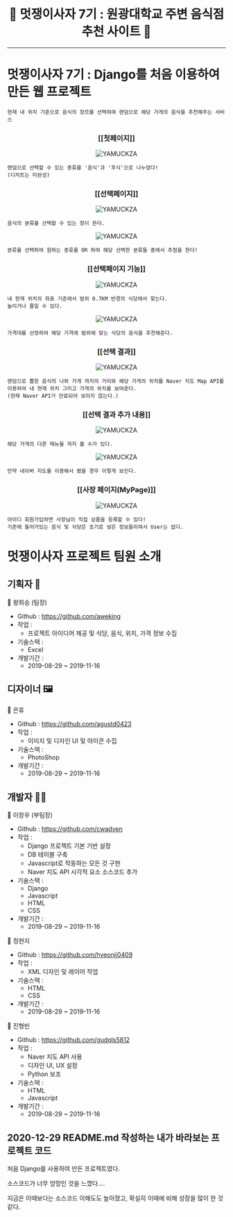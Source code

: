 <h1 align="center">🥪 멋쟁이사자 7기 : 원광대학교 주변 음식점 추천 사이트 🍔</h1>

---

<h1>멋쟁이사자 7기 : Django를 처음 이용하여 만든 웹 프로젝트</h1>

~~~
현재 내 위치 기준으로 음식의 장르를 선택하여 랜덤으로 해당 가게의 음식을 추천해주는 서비스
~~~

<h3 align="center">[[첫페이지]]</h3>
<p align="center">
<img alt="YAMUCKZA" src="https://github.com/cwadven/YAMUCKZA/blob/master/assets/start_page.PNG"/>
</p>

~~~
랜덤으로 선택할 수 있는 종류를 '음식'과 '후식'으로 나누었다!
(디저트는 미완성)
~~~

<h3 align="center">[[선택페이지]]</h3>
<p align="center">
<img alt="YAMUCKZA" src="https://github.com/cwadven/YAMUCKZA/blob/master/assets/select_page.PNG"/>
</p>

~~~
음식의 분류를 선택할 수 있는 창이 뜬다.
~~~

<p align="center">
<img alt="YAMUCKZA" src="https://github.com/cwadven/YAMUCKZA/blob/master/assets/select_page2.PNG"/>
</p>

~~~
분류를 선택하여 원하는 종류를 OR 하여 해당 선택한 분류들 중에서 추첨을 한다!
~~~

<h3 align="center">[[선택페이지 기능]]</h3>
<p align="center">
<img alt="YAMUCKZA" src="https://github.com/cwadven/YAMUCKZA/blob/master/assets/around.PNG"/>
</p>

~~~
내 현재 위치의 좌표 기준에서 범위 0.7KM 반경의 식당에서 찾는다.
높이거나 줄일 수 있다.
~~~

<p align="center">
<img alt="YAMUCKZA" src="https://github.com/cwadven/YAMUCKZA/blob/master/assets/price.PNG"/>
</p>

~~~
가격대를 선정하여 해당 가격에 범위에 맞는 식당의 음식을 추천해준다.
~~~

<h3 align="center">[[선택 결과]]</h3>
<p align="center">
<img alt="YAMUCKZA" src="https://github.com/cwadven/YAMUCKZA/blob/master/assets/selected_page.PNG"/>
</p>

~~~
랜덤으로 뽑힌 음식의 나와 가게 까지의 거리와 해당 가게의 위치를 Naver 지도 Map API를 이용하여 내 현재 위치 그리고 가게의 위치를 보여준다.
(현재 Naver API가 만료되어 보이지 않는다.)
~~~

<h3 align="center">[[선택 결과 추가 내용]]</h3>
<p align="center">
<img alt="YAMUCKZA" src="https://github.com/cwadven/YAMUCKZA/blob/master/assets/selected_page2.PNG"/>
</p>

~~~
해당 가게의 다른 메뉴들 까지 볼 수가 있다.
~~~

<p align="center">
<img alt="YAMUCKZA" src="https://github.com/cwadven/YAMUCKZA/blob/master/assets/Map.PNG"/>
</p>

~~~
만약 네이버 지도를 이용해서 봤을 경우 이렇게 보인다.
~~~

<h3 align="center">[[사장 페이지(MyPage)]]</h3>
<p align="center">
<img alt="YAMUCKZA" src="https://github.com/cwadven/YAMUCKZA/blob/master/assets/my_page.PNG"/>
</p>

~~~
아이디 회원가입하면 사장님이 직접 상품을 등록할 수 있다!
기존에 들어가있는 음식 및 식당은 초기로 넣은 정보들이여서 User는 없다.
~~~

<h1>멋쟁이사자 프로젝트 팀원 소개</h1>

## 기획자 📃

👤 왕희승 (팀장)

- Github : https://github.com/aweking
- 작업 : 
    - 프로젝트 아이디어 제공 및 식당, 음식, 위치, 가격 정보 수집
- 기술스택 :
    - Excel
- 개발기간 :
    - 2019-08-29 ~ 2019-11-16

## 디자이너 🖼

👤 은휴

- Github : https://github.com/agustd0423
- 작업 : 
    - 이미지 및 디자인 UI 및 아이콘 수집
- 기술스택 : 
    - PhotoShop
- 개발기간 :
    - 2019-08-29 ~ 2019-11-16

## 개발자 👨‍💻

👤 이창우 (부팀장)

- Github : https://github.com/cwadven
- 작업 : 
    - Django 프로젝트 기본 기반 설정
    - DB 테이블 구축
    - Javascript로 작동하는 모든 것 구현
    - Naver 지도 API 시각적 요소 소스코드 추가
- 기술스택 :
    - Django
    - Javascript
    - HTML
    - CSS
- 개발기간 :
    - 2019-08-29 ~ 2019-11-16


👤 정현지

- Github : https://github.com/hyeonji0409
- 작업 : 
    - XML 디자인 및 레이어 작업
- 기술스택 :
    - HTML
    - CSS
- 개발기간 :
    - 2019-08-29 ~ 2019-11-16

👤 진형빈

- Github : https://github.com/gudqls5812
- 작업 :
    - Naver 지도 API 사용
    - 디자인 UI, UX 설정
    - Python 보조
- 기술스택 : 
    - HTML
    - Javascript
- 개발기간 :
    - 2019-08-29 ~ 2019-11-16


## 2020-12-29 README.md 작성하는 내가 바라보는 프로젝트 코드

처음 Django를 사용하여 만든 프로젝트였다.

소스코드가 너무 엉망인 것을 느꼈다....

지금은 이때보다는 소스코드 이해도도 높아졌고, 확실히 이때에 비해 성장을 많이 한 것 같다.